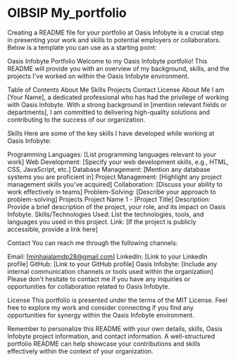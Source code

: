# OIBSIP My_portfolio

Creating a README file for your portfolio at Oasis Infobyte is a crucial step in presenting your work and skills to potential employers or collaborators. Below is a template you can use as a starting point:

Oasis Infobyte Portfolio
Welcome to my Oasis Infobyte portfolio! This README will provide you with an overview of my background, skills, and the projects I've worked on within the Oasis Infobyte environment.

Table of Contents
About Me
Skills
Projects
Contact
License
About Me
I am [Your Name], a dedicated professional who has had the privilege of working with Oasis Infobyte. With a strong background in [mention relevant fields or departments], I am committed to delivering high-quality solutions and contributing to the success of our organization.

Skills
Here are some of the key skills I have developed while working at Oasis Infobyte:

Programming Languages: [List programming languages relevant to your work]
Web Development: [Specify your web development skills, e.g., HTML, CSS, JavaScript, etc.]
Database Management: [Mention any database systems you are proficient in]
Project Management: [Highlight any project management skills you've acquired]
Collaboration: [Discuss your ability to work effectively in teams]
Problem-Solving: [Describe your approach to problem-solving]
Projects
Project Name 1 - [Project Title]
Description: Provide a brief description of the project, your role, and its impact on Oasis Infobyte.
Skills/Technologies Used: List the technologies, tools, and languages you used in this project.
Link: [If the project is publicly accessible, provide a link here]


Contact
You can reach me through the following channels:

Email: [minhajalamdp28@gmail.com]
LinkedIn: [Link to your LinkedIn profile]
GitHub: [Link to your GitHub profile]
Oasis Infobyte: [Include any internal communication channels or tools used within the organization]
Please don't hesitate to contact me if you have any inquiries or opportunities for collaboration related to Oasis Infobyte.

License
This portfolio is presented under the terms of the MIT License. Feel free to explore my work and consider connecting if you find any opportunities for synergy within the Oasis Infobyte environment.

Remember to personalize this README with your own details, skills, Oasis Infobyte project information, and contact information. A well-structured portfolio README can help showcase your contributions and skills effectively within the context of your organization.






